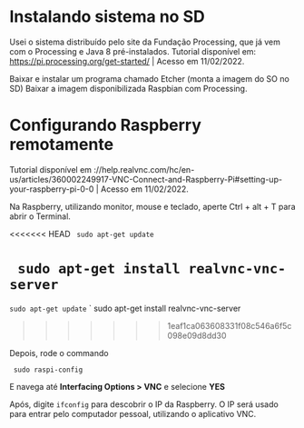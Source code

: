 # Instalando sistema no SD

Usei o sistema distribuído pelo site da Fundação Processing, 
que já vem com o Processing e Java 8 pré-instalados.
Tutorial disponível em: https://pi.processing.org/get-started/ | Acesso em 11/02/2022.

Baixar e instalar um programa chamado Etcher (monta a imagem do SO no SD)
Baixar a imagem disponibilizada Raspbian com Processing.

# Configurando Raspberry remotamente

Tutorial disponível em ://help.realvnc.com/hc/en-us/articles/360002249917-VNC-Connect-and-Raspberry-Pi#setting-up-your-raspberry-pi-0-0 | Acesso em 11/02/2022.

Na Raspberry, utilizando monitor, mouse e teclado, aperte Ctrl + alt + T para abrir o Terminal.

<<<<<<< HEAD
` sudo apt-get update`

` sudo apt-get install realvnc-vnc-server`
=======
` sudo apt-get update
`
` sudo apt-get install realvnc-vnc-server
>>>>>>> 1eaf1ca063608331f08c546a6f5c098e09d8dd30

Depois, rode o commando

` sudo raspi-config`

E navega até **Interfacing Options > VNC** e selecione **YES**

Após, digite `ifconfig` para descobrir o IP da Raspberry. 
O IP será usado para entrar pelo computador pessoal, utilizando o aplicativo VNC.


